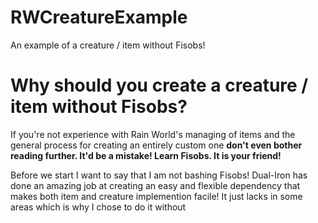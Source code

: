 # RWCreatureExample
An example of a creature / item without Fisobs!

# Why should you create a creature / item without Fisobs?
If you're not experience with Rain World's managing of items and the general process for creating an entirely custom one **don't even bother reading further. It'd be a mistake! Learn Fisobs. It is your friend!**

Before we start I want to say that I am not bashing Fisobs! Dual-Iron has done an amazing job at creating an easy and flexible dependency that makes both item and creature implemention facile! It just lacks in some areas which is why I chose to do it without 



